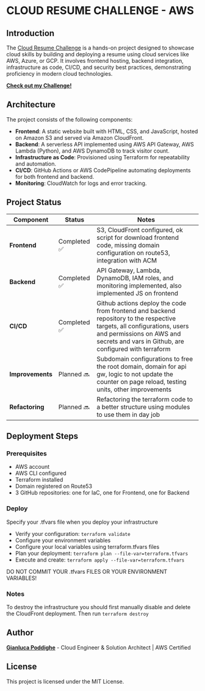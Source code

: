 # CLOUD RESUME CHALLENGE - AWS

## Introduction

The [Cloud Resume Challenge](https://cloudresumechallenge.dev/) is a hands-on project designed to showcase cloud skills by building and deploying a resume using cloud services like AWS, Azure, or GCP. It involves frontend hosting, backend integration, infrastructure as code, CI/CD, and security best practices, demonstrating proficiency in modern cloud technologies.

[**Check out my Challenge!**](https://www.gianlucapoddighe.com/)

## Architecture

The project consists of the following components:

- **Frontend**: A static website built with HTML, CSS, and JavaScript, hosted on Amazon S3 and served via Amazon CloudFront.
- **Backend**: A serverless API implemented using AWS API Gateway, AWS Lambda (Python), and AWS DynamoDB to track visitor count.
- **Infrastructure as Code**: Provisioned using Terraform for repeatability and automation.
- **CI/CD**: GitHub Actions or AWS CodePipeline automating deployments for both frontend and backend.
- **Monitoring**: CloudWatch for logs and error tracking.

## Project Status

| Component   | Status          | Notes |
|------------|----------------|-------|
| **Frontend** | Completed ✅ | S3, CloudFront configured, ok script for download frontend code, missing domain configuration on route53, integration with ACM |
| **Backend**  | Completed ✅ | API Gateway, Lambda, DynamoDB, IAM roles, and monitoring implemented, also implemented JS on frontend |
| **CI/CD**    | Completed ✅ | Github actions deploy the code from frontend and backend repository to the respective targets, all configurations, users and permissions on AWS and secrets and vars in Github, are configured with terraform |
| **Improvements**    | Planned 🔜      | Subdomain configurations to free the root domain, domain for api gw, logic to not update the counter on page reload, testing units, other improvements |
| **Refactoring**    | Planned 🔜      | Refactoring the terraform code to a better structure using modules to use them in day job |

## Deployment Steps

### Prerequisites

- AWS account
- AWS CLI configured
- Terraform installed
- Domain registered on Route53
- 3 GitHub repositories: one for IaC, one for Frontend, one for Backend

### Deploy

Specify your .tfvars file when you deploy your infrastructure
- Verify your configuration: `terraform validate`
- Configure your environment variables
- Configure your local variables using terraform.tfvars files
- Plan your deployment: `terraform plan --file-var=terraform.tfvars`
- Execute and create: `terraform apply --file-var=terraform.tfvars`

DO NOT COMMIT YOUR .tfvars FILES OR YOUR ENVIRONMENT VARIABLES! 

### Notes

To destroy the infrastructure you should first manually disable and delete the CloudFront deployment.
Then run `terraform destroy`

## Author

[**Gianluca Poddighe**](https://www.linkedin.com/in/gianluca-poddighe/) - Cloud Engineer & Solution Architect | AWS Certified

## License

This project is licensed under the MIT License.
